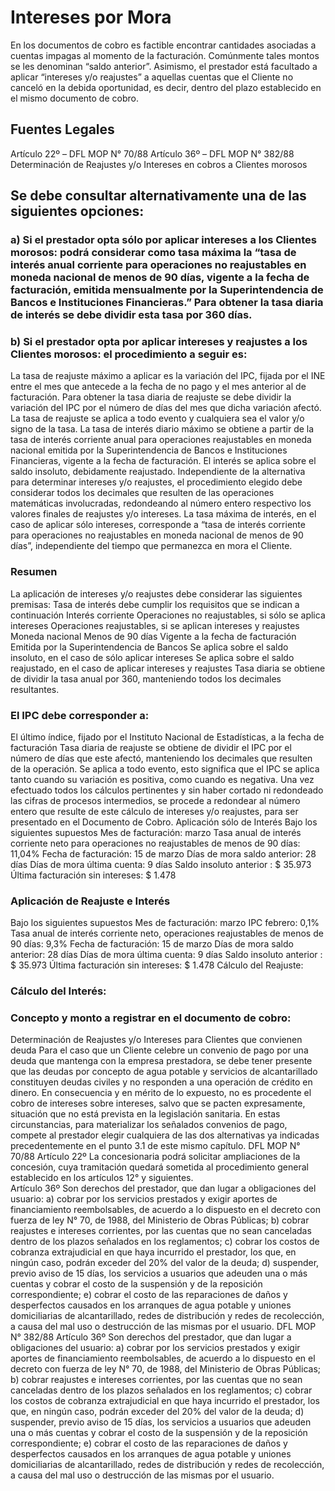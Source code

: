 # Intereses por Mora

En los documentos de cobro es factible encontrar cantidades asociadas a cuentas impagas al momento de la facturación. Comúnmente tales montos se les denominan “saldo anterior”.
Asimismo, el prestador está facultado a aplicar “intereses y/o reajustes” a aquellas cuentas que el Cliente no canceló en la debida oportunidad, es decir, dentro del plazo establecido en el mismo documento de cobro.

## Fuentes Legales
Artículo 22º – DFL MOP N° 70/88 
Artículo 36º – DFL MOP N° 382/88
Determinación de Reajustes y/o Intereses en cobros a Clientes morosos

## Se debe consultar alternativamente una de las siguientes opciones:

### a) Si el prestador opta sólo por aplicar intereses a los Clientes morosos: podrá considerar como tasa máxima la “tasa de interés anual corriente para operaciones no reajustables en moneda nacional de menos de 90 días, vigente a la fecha de facturación, emitida mensualmente por la Superintendencia de Bancos e Instituciones Financieras.” Para obtener la tasa diaria de interés se debe dividir esta tasa por 360 días. 
### b) Si el prestador opta por aplicar intereses y reajustes a los Clientes morosos: el procedimiento a seguir es: 
La tasa de reajuste máximo a aplicar es la variación del IPC, fijada por el INE entre el mes que antecede a la fecha de no pago y el mes anterior al de facturación. Para obtener la tasa diaria de reajuste se debe dividir la variación del IPC por el número de días del mes que dicha variación afectó. La tasa de reajuste se aplica a todo evento y cualquiera sea el valor y/o signo de la tasa. 
La tasa de interés diario máximo se obtiene a partir de la tasa de interés corriente anual para operaciones reajustables en moneda nacional emitida por la Superintendencia de Bancos e Instituciones Financieras, vigente a la fecha de facturación. El interés se aplica sobre el saldo insoluto, debidamente reajustado.
Independiente de la alternativa para determinar intereses y/o reajustes, el procedimiento elegido debe considerar todos los decimales que resulten de las operaciones matemáticas involucradas, redondeando al número entero respectivo los valores finales de reajustes y/o intereses.
La tasa máxima de interés, en el caso de aplicar sólo intereses, corresponde a “tasa de interés corriente para operaciones no reajustables en moneda nacional de menos de 90 días”, independiente del tiempo que permanezca en mora el Cliente.

### Resumen
La aplicación de intereses y/o reajustes debe considerar las siguientes premisas:
Tasa de interés debe cumplir los requisitos que se indican a continuación 
 Interés corriente 
 Operaciones no reajustables, si sólo se aplica intereses 
 Operaciones reajustables, si se aplican intereses y reajustes 
 Moneda nacional 
 Menos de 90 días 
 Vigente a la fecha de facturación 
 Emitida por la Superintendencia de Bancos 
 Se aplica sobre el saldo insoluto, en el caso de sólo aplicar intereses 
 Se aplica sobre el saldo reajustado, en el caso de aplicar intereses y reajustes 
Tasa diaria se obtiene de dividir la tasa anual por 360, manteniendo todos los decimales resultantes.

### El IPC debe corresponder a:
El último índice, fijado por el Instituto Nacional de Estadísticas, a la fecha de facturación 
 Tasa diaria de reajuste se obtiene de dividir el IPC por el número de días que este afectó, manteniendo los decimales que resulten de la operación.
Se aplica a todo evento, esto significa que el IPC se aplica tanto cuando su variación es positiva, como cuando es negativa.
Una vez efectuado todos los cálculos pertinentes y sin haber cortado ni redondeado las cifras de procesos intermedios, se procede a redondear al número entero que resulte de este cálculo de intereses y/o reajustes, para ser presentado en el Documento de Cobro.
Aplicación sólo de Interés
Bajo los siguientes supuestos
Mes de facturación: marzo 
Tasa anual de interés corriente neto para operaciones no reajustables de menos de 90 días: 
11,04%
Fecha de facturación: 15 de marzo 
Días de mora saldo anterior: 28 días 
Días de mora última cuenta: 9 días 
Saldo insoluto anterior : $ 35.973 
Última facturación sin intereses: $ 1.478
  
### Aplicación de Reajuste e Interés
Bajo los siguientes supuestos
Mes de facturación: marzo 
IPC febrero: 0,1%
Tasa anual de interés corriente neto, operaciones reajustables de menos de 90 días: 9,3%
Fecha de facturación: 15 de marzo 
Días de mora saldo anterior: 28 días 
Días de mora última cuenta: 9 días 
Saldo insoluto anterior : $ 35.973 
Última facturación sin intereses: $ 1.478
Cálculo del Reajuste:
  

  

### Cálculo del Interés:
  

### Concepto y monto a registrar en el documento de cobro:
  

Determinación de Reajustes y/o Intereses para Clientes que convienen deuda
Para el caso que un Cliente celebre un convenio de pago por una deuda que mantenga con la empresa prestadora, se debe tener presente que las deudas por concepto de agua potable y servicios de alcantarillado constituyen deudas civiles y no responden a una operación de crédito en dinero.
En consecuencia y en mérito de lo expuesto, no es procedente el cobro de intereses sobre intereses, salvo que se pacten expresamente, situación que no está prevista en la legislación sanitaria.
En estas circunstancias, para materializar los señalados convenios de pago, compete al prestador elegir cualquiera de las dos alternativas ya indicadas precedentemente en el punto 3.1 de este mismo capítulo.
DFL MOP N° 70/88 
Artículo 22º
La concesionaria podrá solicitar ampliaciones de la concesión, cuya tramitación quedará sometida al procedimiento general establecido en los artículos 12° y siguientes.  
Artículo 36º 
Son derechos del prestador, que dan lugar a obligaciones del usuario: 
a) cobrar por los servicios prestados y exigir aportes de financiamiento reembolsables, de acuerdo a lo dispuesto en el decreto con fuerza de ley N° 70, de 1988, del Ministerio de Obras Públicas; 
b) cobrar reajustes e intereses corrientes, por las cuentas que no sean canceladas dentro de los plazos señalados en los reglamentos; 
c) cobrar los costos de cobranza extrajudicial en que haya incurrido el prestador, los que, en ningún caso, podrán exceder del 20% del valor de la deuda; 
d) suspender, previo aviso de 15 días, los servicios a usuarios que adeuden una o más cuentas y cobrar el costo de la suspensión y de la reposición correspondiente; 
e) cobrar el costo de las reparaciones de daños y desperfectos causados en los arranques de agua potable y uniones domiciliarias de alcantarillado, redes de distribución y redes de recolección, a causa del mal uso o destrucción de las mismas por el usuario.
DFL MOP N° 382/88
Artículo 36º 
Son derechos del prestador, que dan lugar a obligaciones del usuario:
a) cobrar por los servicios prestados y exigir aportes de financiamiento reembolsables, de acuerdo a lo dispuesto en el decreto con fuerza de ley N° 70, de 1988, del Ministerio de Obras Públicas;
b) cobrar reajustes e intereses corrientes, por las cuentas que no sean canceladas dentro de los plazos señalados en los reglamentos;
c) cobrar los costos de cobranza extrajudicial en que haya incurrido el prestador, los que, en ningún caso, podrán exceder del 20% del valor de la deuda;
d) suspender, previo aviso de 15 días, los servicios a usuarios que adeuden una o más cuentas y cobrar el costo de la suspensión y de la reposición correspondiente;
e) cobrar el costo de las reparaciones de daños y desperfectos causados en los arranques de agua potable y uniones domiciliarias de alcantarillado, redes de distribución y redes de recolección, a causa del mal uso o destrucción de las mismas por el usuario.